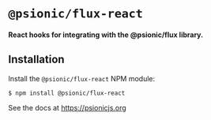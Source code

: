 # `@psionic/flux-react`

#### <b>React hooks for integrating with the @psionic/flux library.</b>

## Installation

Install the `@psionic/flux-react` NPM module:

```
$ npm install @psionic/flux-react
```

See the docs at https://psionicjs.org